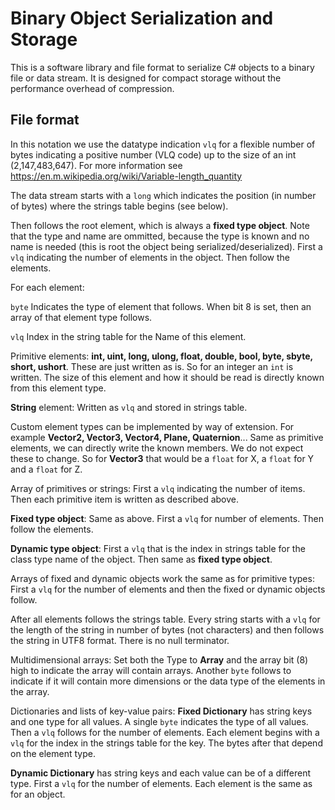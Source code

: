 # Binary Object Serialization and Storage

This is a software library and file format to serialize C# objects to a binary file or data stream. It is designed for compact storage without the performance overhead of compression.

## File format
In this notation we use the datatype indication `vlq` for a flexible number of bytes indicating a positive number (VLQ code) up to the size of an int (2,147,483,647). For more information see https://en.m.wikipedia.org/wiki/Variable-length_quantity

The data stream starts with a `long` which indicates the position (in number of bytes) where the strings table begins (see below).

Then follows the root element, which is always a **fixed type object**. Note that the type and name are ommitted, because the type is known and no name is needed (this is root the object being serialized/deserialized). First a `vlq` indicating the number of elements in the object. Then follow the elements.

For each element:

`byte`
Indicates the type of element that follows. When bit 8 is set, then an array of that element type follows.

`vlq`
Index in the string table for the Name of this element.

Primitive elements: **int, uint, long, ulong, float, double, bool, byte, sbyte, short, ushort**.
These are just written as is. So for an integer an `int` is written. The size of this element and how it should be read is directly known from this element type.

**String** element: Written as `vlq` and stored in strings table.

Custom element types can be implemented by way of extension. For example **Vector2, Vector3, Vector4, Plane, Quaternion**... Same as primitive elements, we can directly write the known members. We do not expect these to change. So for **Vector3** that would be a `float` for X, a `float` for Y and a `float` for Z.

Array of primitives or strings: First a `vlq` indicating the number of items. Then each primitive item is written as described above.

**Fixed type object**: 
Same as above. First a `vlq` for number of elements. Then follow the elements.

**Dynamic type object**:
First a `vlq` that is the index in strings table for the class type name of the object. Then same as **fixed type object**.

Arrays of fixed and dynamic objects work the same as for primitive types: First a `vlq` for the number of elements and then the fixed or dynamic objects follow.

After all elements follows the strings table. Every string starts with a `vlq` for the length of the string in number of bytes (not characters) and then follows the string in UTF8 format. There is no null terminator.

Multidimensional arrays:
Set both the Type to **Array** and the array bit (8) high to indicate the array will contain arrays. Another `byte` follows to indicate if it will contain more dimensions or the data type of the elements in the array.

Dictionaries and lists of key-value pairs:
**Fixed Dictionary** has string keys and one type for all values. A single `byte` indicates the type of all values. Then a `vlq` follows for the number of elements. Each element begins with a `vlq` for the index in the strings table for the key. The bytes after that depend on the element type.

**Dynamic Dictionary** has string keys and each value can be of a different type. First a `vlq` for the number of elements. Each element is the same as for an object.
